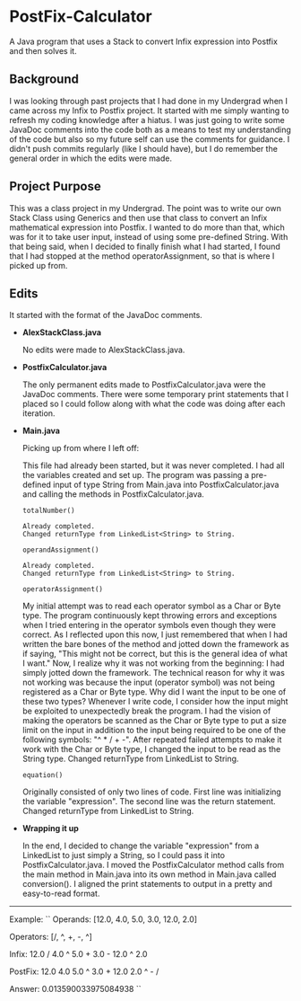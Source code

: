 # PostFix-Calculator

A Java program that uses a Stack to convert Infix expression into Postfix and then solves it.

## Background

  I was looking through past projects that I had done in my Undergrad when I came across my Infix to Postfix project. It started with me simply wanting to refresh my coding knowledge after a hiatus. I was just going to write some JavaDoc comments into the code both as a means to test my understanding of the code but also so my future self can use the comments for guidance.
  I didn't push commits regularly (like I should have), but I do remember the general order in which the edits were made.

## Project Purpose

  This was a class project in my Undergrad. The point was to write our own Stack Class using Generics and then use that class to convert an Infix mathematical expression into Postfix.
  I wanted to do more than that, which was for it to take user input, instead of using some pre-defined String. With that being said, when I decided to finally finish what I had started, I found that I had stopped at the method operatorAssignment, so that is where I picked up from.

## Edits

It started with the format of the JavaDoc comments.

- **AlexStackClass.java**

    No edits were made to AlexStackClass.java.

- **PostfixCalculator.java**

    The only permanent edits made to PostfixCalculator.java were the JavaDoc comments. There were some temporary print statements that I placed so I could follow along with what the code was doing after each iteration.

- **Main.java**

    Picking up from where I left off:

    This file had already been started, but it was never completed. I had all the variables created and set up. The program was passing a pre-defined input of type String from Main.java into PostfixCalculator.java and calling the methods in PostfixCalculator.java.

    ``totalNumber()``

      Already completed.
      Changed returnType from LinkedList<String> to String.

    ``operandAssignment()``

      Already completed.
      Changed returnType from LinkedList<String> to String.

    ``operatorAssignment()``

    My initial attempt was to read each operator symbol as a Char or Byte type. The program continuously kept throwing errors and exceptions when I tried entering in the operator symbols even though they were correct.
    As I reflected upon this now, I just remembered that when I had written the bare bones of the method and jotted down the framework as if saying, "This might not be correct, but this is the general idea of what I want." Now, I realize why it was not working from the beginning: I had simply jotted down the framework.
    The technical reason for why it was not working was because the input (operator symbol) was not being registered as a Char or Byte type.
    Why did I want the input to be one of these two types? Whenever I write code, I consider how the input might be exploited to unexpectedly break the program. I had the vision of making the operators be scanned as the Char or Byte type to put a size limit on the input in addition to the input being required to be one of the following symbols: "^ * / + -".
    After repeated failed attempts to make it work with the Char or Byte type, I changed the input to be read as the String type.
    Changed returnType from LinkedList<String> to String.

    ``equation()``

    Originally consisted of only two lines of code. First line was initializing the variable "expression". The second line was the return statement.
    Changed returnType from LinkedList<String> to String.

- **Wrapping it up**

    In the end, I decided to change the variable "expression" from a LinkedList<String> to just simply a String, so I could pass it into PostfixCalculator.java.
    I moved the PostfixCalculator method calls from the main method in Main.java into its own method in Main.java called conversion().
    I aligned the print statements to output in a pretty and easy-to-read format.

--------

Example:
``
  Operands:  [12.0, 4.0, 5.0, 3.0, 12.0, 2.0]

  Operators: [/, ^, +, -, ^]

  Infix:   12.0 / 4.0 ^ 5.0 + 3.0 - 12.0 ^ 2.0

  PostFix: 12.0 4.0 5.0 ^ 3.0 + 12.0 2.0 ^ - /

  Answer:  0.013590033975084938
``

